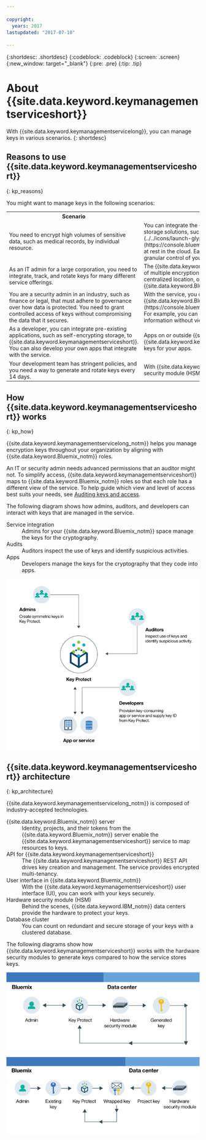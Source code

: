 ```yaml
---

copyright:
  years: 2017
lastupdated: "2017-07-10"

---
```


{:shortdesc: .shortdesc}
{:codeblock: .codeblock}
{:screen: .screen}
{:new_window: target="_blank"}
{:pre: .pre}
{:tip: .tip}

# About {{site.data.keyword.keymanagementserviceshort}}

With {{site.data.keyword.keymanagementservicelong}}, you can manage keys in various scenarios.
{: shortdesc}

## Reasons to use {{site.data.keyword.keymanagementserviceshort}}
{: kp_reasons}

You might want to manage keys in the following scenarios:

<table>
  <tr>
    <th>Scenario</th>
    <th>Reason</th>
  </tr>
  <tr>
    <td>You need to encrypt high volumes of sensitive data, such as medical records, by individual resource.</td>
    <td>You can integrate the {{site.data.keyword.keymanagementserviceshort}} service with storage solutions, such as [{{site.data.keyword.objectstorageshort}} ![External link icon](../../icons/launch-glyph.svg "External link icon")](https://console.bluemix.net/docs/services/ObjectStorage/index.html), to encrypt your data at rest in the cloud. Each document can be protected by a different key, so you have granular control
of your data.</td>
  </tr>
  <tr>
    <td>As an IT admin for a large corporation, you need to integrate, track, and rotate keys for many different service offerings.</td>
    <td>The {{site.data.keyword.keymanagementserviceshort}} interface simplifies the management of multiple encryption services. With the service, you can manage and sort keys in one centralized location, or you can separate keys by project and house them in different {{site.data.keyword.Bluemix_short}} spaces.</td>
  </tr>
  <tr>
    <td>You are a security admin in an industry, such as finance or legal, that must adhere to governance over how data is protected. You need to grant controlled access of keys without compromising the data that it secures.</td>
    <td>With the service, you can control user access to manage keys by [assigning different {{site.data.keyword.Bluemix_notm}} roles](https://console.bluemix.net/docs/services/keymgmt/managing.html#viewkeyassignments). For example, you can grant read-only access to users who need to view key creation information without viewing the key material.</td>
  <tr>
    <td>As a developer, you can integrate pre-existing applications, such as self-encrypting storage, to {{site.data.keyword.keymanagementserviceshort}}. You can also develop your own apps that integrate with the service.</td>
    <td>Apps on or outside {{site.data.keyword.Bluemix_notm}} can integrate with the {{site.data.keyword.keymanagementserviceshort}} APIs. You can use your own existing keys for your apps. </td>
  </tr>
  <tr>
    <td>Your development team has stringent policies, and you need a way to generate and rotate keys every 14 days.</td>
    <td>With {{site.data.keyword.Bluemix_notm}}, you can rapidly generate keys from a hardware security module (HSM) to meet your on-going security needs.</td>
  </tr>
</table>

## How {{site.data.keyword.keymanagementserviceshort}} works
{: kp_how}

{{site.data.keyword.keymanagementservicelong_notm}} helps you manage encryption keys throughout your organization by aligning with {{site.data.keyword.Bluemix_notm}} roles.

An IT or security admin needs advanced permissions that an auditor might not. To simplify access, {{site.data.keyword.keymanagementserviceshort}} maps to {{site.data.keyword.Bluemix_notm}} roles so that each role has a different view of the service. To help guide which view and level of access best suits your needs, see [Auditing keys and access](https://console.bluemix.net/docs/services/keymgmt/managing.html#viewkeyassignments).

The following diagram shows how admins, auditors, and developers can interact with keys that are managed in the service.

<dl>
  <dt>Service integration</dt>
    <dd>Admins for your {{site.data.keyword.Bluemix_notm}} space
manage the keys for the cryptography.</dd>
  <dt>Audits</dt>
    <dd>Auditors inspect the use of keys and identify suspicious activities.</dd>
  <dt>Apps</dt>
    <dd>Developers manage the keys for the cryptography that they code into apps.</dd>
</dl>

![The diagram shows the same components as described in the previous definition list.](images/keys-use-cases.png)

## {{site.data.keyword.keymanagementserviceshort}} architecture
{: kp_architecture}

{{site.data.keyword.keymanagementservicelong_notm}} is composed of industry-accepted technologies.

<dl>
  <dt>{{site.data.keyword.Bluemix_notm}} server</dt>
    <dd>Identity, projects, and their tokens from the {{site.data.keyword.Bluemix_notm}} server enable the {{site.data.keyword.keymanagementserviceshort}} service to map resources to keys.</dd>
  <dt>API for {{site.data.keyword.keymanagementserviceshort}}</dt>
    <dd>The {{site.data.keyword.keymanagementserviceshort}} REST API drives key creation and management. The service provides encrypted multi-tenancy.</dd>
  <dt>User interface in {{site.data.keyword.Bluemix_notm}}</dt>
    <dd>With the {{site.data.keyword.keymanagementserviceshort}} user interface (UI), you can work with your keys securely.</dd>
  <dt>Hardware security module (HSM)</dt>
    <dd>Behind the scenes, {{site.data.keyword.IBM_notm}} data centers provide the hardware to protect your keys.</dd>
  <dt>Database cluster</dt>
    <dd>You can count on redundant and secure storage of your keys with a clustered database.</dd>
</dl>

The following diagrams show how {{site.data.keyword.keymanagementserviceshort}} works with the hardware security modules to generate keys compared to how the service stores keys.

![The diagram shows how keys are generated.](images/generated-key.png)

![The diagram shows how existing keys are stored.](images/stored-key.png)
